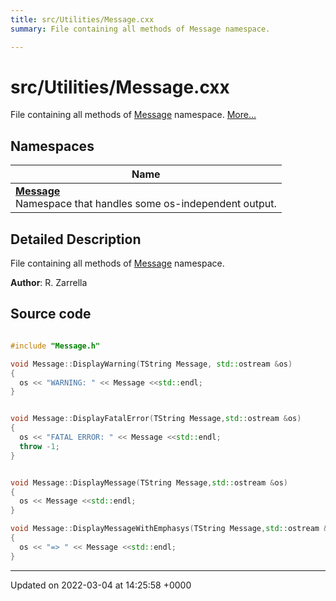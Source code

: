 ```yaml
---
title: src/Utilities/Message.cxx
summary: File containing all methods of Message namespace. 

---
```


# src/Utilities/Message.cxx

File containing all methods of [Message](/Namespaces/namespaceMessage.md) namespace.  [More...](#detailed-description)

## Namespaces

| Name           |
| -------------- |
| **[Message](/Namespaces/namespaceMessage.md)** <br>Namespace that handles some os-independent output.  |

## Detailed Description

File containing all methods of [Message](/Namespaces/namespaceMessage.md) namespace. 

**Author**: R. Zarrella 



## Source code

```cpp

#include "Message.h"

void Message::DisplayWarning(TString Message, std::ostream &os)
{
  os << "WARNING: " << Message <<std::endl;
}


void Message::DisplayFatalError(TString Message,std::ostream &os)
{
  os << "FATAL ERROR: " << Message <<std::endl;
  throw -1;
}


void Message::DisplayMessage(TString Message,std::ostream &os)
{
  os << Message <<std::endl;
}

void Message::DisplayMessageWithEmphasys(TString Message,std::ostream &os)
{
  os << "=> " << Message <<std::endl;
}
```


-------------------------------

Updated on 2022-03-04 at 14:25:58 +0000
